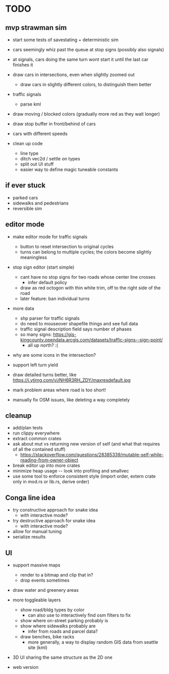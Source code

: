 # TODO

## mvp strawman sim

- start some tests of savestating + deterministic sim

- cars seemingly whiz past the queue at stop signs (possibly also signals)
- at signals, cars doing the same turn wont start it until the last car finishes it
- draw cars in intersections, even when slightly zoomed out
	- draw cars in slightly different colors, to distinguish them better

- traffic signals
	- parse kml
- draw moving / blocked colors (gradually more red as they wait longer)
- draw stop buffer in front/behind of cars
- cars with different speeds
- clean up code
	- line type
	- ditch vec2d / settle on types
	- split out UI stuff
	- easier way to define magic tuneable constants

## if ever stuck

- parked cars
- sidewalks and pedestrians
- reversible sim

## editor mode

- make editor mode for traffic signals
	- button to reset intersection to original cycles
	- turns can belong to multiple cycles; the colors become slightly meaningless

- stop sign editor (start simple)
	- cant have no stop signs for two roads whose center line crosses
		- infer default policy
	- draw as red octogon with thin white trim, off to the right side of the road
	- later feature: ban individual turns

- more data
	- shp parser for traffic signals
	- do need to mouseover shapefile things and see full data
	- traffic signal description field says number of phases
	- so many signs: https://gis-kingcounty.opendata.arcgis.com/datasets/traffic-signs--sign-point/
		- all up north? :(

- why are some icons in the intersection?
- support left turn yield
- draw detailed turns better, like https://i.ytimg.com/vi/NH6R3RH_ZDY/maxresdefault.jpg
- mark problem areas where road is too short!
- manually fix OSM issues, like deleting a way completely

## cleanup

- add/plan tests
- run clippy everywhere
- extract common crates
- ask about mut vs returning new version of self (and what that requires of all the contained stuff)
	- https://stackoverflow.com/questions/28385339/mutable-self-while-reading-from-owner-object
- break editor up into more crates
- minimize heap usage -- look into profiling and smallvec
- use some tool to enforce consistent style (import order, extern crate only in mod.rs or lib.rs, derive order)

## Conga line idea

- try constructive approach for snake idea
	- with interactive mode?
- try destructive approach for snake idea
	- with interactive mode?
- allow for manual tuning
- serialize results

## UI

- support massive maps
	- render to a bitmap and clip that in?
	- drop events sometimes

- draw water and greenery areas

- more toggleable layers
	- show road/bldg types by color
		- can also use to interactively find osm filters to fix
	- show where on-street parking probably is
	- show where sidewalks probably are
		- infer from roads and parcel data?
	- draw benches, bike racks
		- more generally, a way to display random GIS data from seattle site (kml)

- 3D UI sharing the same structure as the 2D one
- web version
